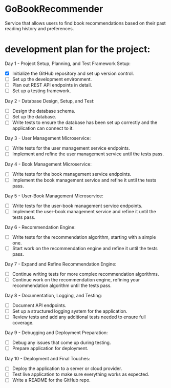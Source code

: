 # GoBookRecommender
Service that allows users to find book recommendations based on their past reading history and preferences.

# development plan for the project:

Day 1 - Project Setup, Planning, and Test Framework Setup:

- [x] Initialize the GitHub repository and set up version control.
- [ ] Set up the development environment.
- [ ] Plan out REST API endpoints in detail.
- [ ] Set up a testing framework.

Day 2 - Database Design, Setup, and Test:

- [ ] Design the database schema.
- [ ] Set up the database.
- [ ] Write tests to ensure the database has been set up correctly and the application can connect to it.

Day 3 - User Management Microservice:

- [ ] Write tests for the user management service endpoints.
- [ ] Implement and refine the user management service until the tests pass.

Day 4 - Book Management Microservice:

- [ ] Write tests for the book management service endpoints.
- [ ] Implement the book management service and refine it until the tests pass.

Day 5 - User-Book Management Microservice:

- [ ] Write tests for the user-book management service endpoints.
- [ ] Implement the user-book management service and refine it until the tests pass.

Day 6 - Recommendation Engine:

- [ ] Write tests for the recommendation algorithm, starting with a simple one.
- [ ] Start work on the recommendation engine and refine it until the tests pass.

Day 7 - Expand and Refine Recommendation Engine:

- [ ] Continue writing tests for more complex recommendation algorithms.
- [ ] Continue work on the recommendation engine, refining your recommendation algorithm until the tests pass.

Day 8 - Documentation, Logging, and Testing:

- [ ] Document API endpoints.
- [ ] Set up a structured logging system for the application.
- [ ] Review tests and add any additional tests needed to ensure full coverage.

Day 9 - Debugging and Deployment Preparation:

- [ ] Debug any issues that come up during testing.
- [ ] Prepare application for deployment.

Day 10 - Deployment and Final Touches:

- [ ] Deploy the application to a server or cloud provider.
- [ ] Test live application to make sure everything works as expected.
- [ ] Write a README for the GitHub repo.